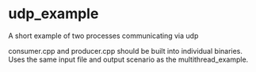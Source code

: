 # udp_example
A short example of two processes communicating via udp

consumer.cpp and producer.cpp should be built into individual binaries.
Uses the same input file and output scenario as the multithread_example.
